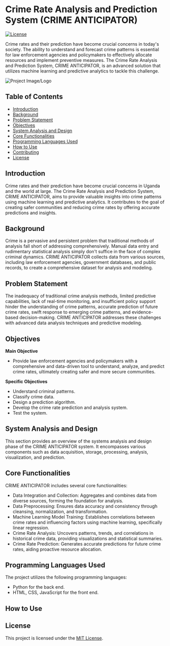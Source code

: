# Crime Rate Analysis and Prediction System (CRIME ANTICIPATOR)

[![License](https://img.shields.io/badge/License-MIT-blue.svg)](LICENSE)

Crime rates and their prediction have become crucial concerns in today's society. The ability to understand and forecast crime patterns is essential for law enforcement agencies and policymakers to effectively allocate resources and implement preventive measures. The Crime Rate Analysis and Prediction System, CRIME ANTICIPATOR, is an advanced solution that utilizes machine learning and predictive analytics to tackle this challenge.

![Project Image/Logo](images/project-image.png)

## Table of Contents
- [Introduction](#introduction)
- [Background](#background)
- [Problem Statement](#problem-statement)
- [Objectives](#objectives)
- [System Analysis and Design](#system-analysis-and-design)
- [Core Functionalities](#core-functionalities)
- [Programming Languages Used](#programming-languages-used)
- [How to Use](#how-to-use)
- [Contributing](#contributing)
- [License](#license)

## Introduction

Crime rates and their prediction have become crucial concerns in Uganda and the world at large. The Crime Rate Analysis and Prediction System, CRIME ANTICIPATOR, aims to provide valuable insights into crime patterns using machine learning and predictive analytics. It contributes to the goal of creating safer communities and reducing crime rates by offering accurate predictions and insights.

## Background

Crime is a pervasive and persistent problem that traditional methods of analysis fall short of addressing comprehensively. Manual data entry and rudimentary statistical analysis simply don't suffice in the face of complex criminal dynamics. CRIME ANTICIPATOR collects data from various sources, including law enforcement agencies, government databases, and public records, to create a comprehensive dataset for analysis and modeling.

## Problem Statement

The inadequacy of traditional crime analysis methods, limited predictive capabilities, lack of real-time monitoring, and insufficient policy support hinder the understanding of crime patterns, accurate prediction of future crime rates, swift response to emerging crime patterns, and evidence-based decision-making. CRIME ANTICIPATOR addresses these challenges with advanced data analysis techniques and predictive modeling.

## Objectives

**Main Objective**
- Provide law enforcement agencies and policymakers with a comprehensive and data-driven tool to understand, analyze, and predict crime rates, ultimately creating safer and more secure communities.

**Specific Objectives**
- Understand criminal patterns.
- Classify crime data.
- Design a prediction algorithm.
- Develop the crime rate prediction and analysis system.
- Test the system.

## System Analysis and Design

This section provides an overview of the systems analysis and design phase of the CRIME ANTICIPATOR system. It encompasses various components such as data acquisition, storage, processing, analysis, visualization, and prediction.

## Core Functionalities

CRIME ANTICIPATOR includes several core functionalities:

- Data Integration and Collection: Aggregates and combines data from diverse sources, forming the foundation for analysis.
- Data Preprocessing: Ensures data accuracy and consistency through cleansing, normalization, and transformation.
- Machine Learning Model Training: Establishes correlations between crime rates and influencing factors using machine learning, specifically linear regression.
- Crime Rate Analysis: Uncovers patterns, trends, and correlations in historical crime data, providing visualizations and statistical summaries.
- Crime Rate Prediction: Generates accurate predictions for future crime rates, aiding proactive resource allocation.

## Programming Languages Used

The project utilizes the following programming languages:

- Python for the back end.
- HTML, CSS, JavaScript for the front end.

## How to Use


## License

This project is licensed under the [MIT License](LICENSE).
